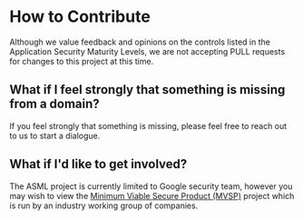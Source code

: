 # How to Contribute

Although we value feedback and opinions on the controls listed in the
Application Security Maturity Levels, we are not accepting PULL requests for
changes to this project at this time.

## What if I feel strongly that something is missing from a domain?
If you feel strongly that something is missing, please feel free to reach out to
us to start a dialogue.

## What if I'd like to get involved?
The ASML project is currently limited to Google security team, however you may
wish to view the [Minimum Viable Secure Product (MVSP)](https://mvsp.dev)
project which is run by an industry working group of companies.
